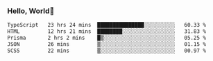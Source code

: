 
### Hello, World🐤

<!--START_SECTION:waka-->

```txt
TypeScript   23 hrs 24 mins  ███████████████░░░░░░░░░░   60.33 %
HTML         12 hrs 21 mins  ████████░░░░░░░░░░░░░░░░░   31.83 %
Prisma       2 hrs 2 mins    █▒░░░░░░░░░░░░░░░░░░░░░░░   05.25 %
JSON         26 mins         ▒░░░░░░░░░░░░░░░░░░░░░░░░   01.15 %
SCSS         22 mins         ▒░░░░░░░░░░░░░░░░░░░░░░░░   00.97 %
```

<!--END_SECTION:waka-->
